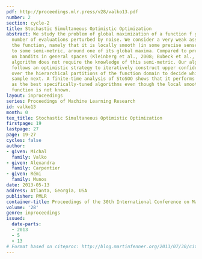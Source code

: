 ```yaml
---
pdf: http://proceedings.mlr.press/v28/valko13.pdf
number: 2
section: cycle-2
title: Stochastic Simultaneous Optimistic Optimization
abstract: We study the problem of global maximization of a function f given a finite
  number of evaluations perturbed by noise. We consider a very weak assumption on
  the function, namely that it is locally smooth (in some precise sense) with respect
  to some semi-metric, around one of its global maxima. Compared to previous works
  on bandits in general spaces (Kleinberg et al., 2008; Bubeck et al., 2011a) our
  algorithm does not require the knowledge of this semi-metric. Our algorithm, StoSOO,
  follows an optimistic strategy to iteratively construct upper confidence bounds
  over the hierarchical partitions of the function domain to decide which point to
  sample next. A finite-time analysis of StoSOO shows that it performs almost as well
  as the best specifically-tuned algorithms even though the local smoothness of the
  function is not known.
layout: inproceedings
series: Proceedings of Machine Learning Research
id: valko13
month: 0
tex_title: Stochastic Simultaneous Optimistic Optimization
firstpage: 19
lastpage: 27
page: 19-27
cycles: false
author:
- given: Michal
  family: Valko
- given: Alexandra
  family: Carpentier
- given: Rémi
  family: Munos
date: 2013-05-13
address: Atlanta, Georgia, USA
publisher: PMLR
container-title: Proceedings of the 30th International Conference on Machine Learning
volume: '28'
genre: inproceedings
issued:
  date-parts:
  - 2013
  - 5
  - 13
# Format based on citeproc: http://blog.martinfenner.org/2013/07/30/citeproc-yaml-for-bibliographies/
---
```

